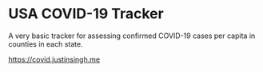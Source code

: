 # USA COVID-19 Tracker

A very basic tracker for assessing confirmed COVID-19 cases per capita in counties in each state.

https://covid.justinsingh.me
